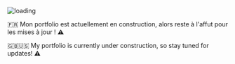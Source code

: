 ![loading](https://media.giphy.com/media/Mah9dFWo1WZX0WM62Q/giphy.gif)

🇫🇷
Mon portfolio est actuellement en construction, alors reste à l'affut pour les mises à jour ! ⚠️

🇬🇧🇺🇸 
My portfolio is currently under construction, so stay tuned for updates! ⚠️
